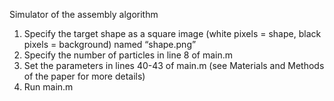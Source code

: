 Simulator of the assembly algorithm
1. Specify the target shape as a square image (white pixels = shape, black pixels = background) named “shape.png”
2. Specify the number of particles in line 8 of main.m
3. Set the parameters in lines 40-43 of main.m (see Materials and Methods of the paper for more details)
4. Run main.m
